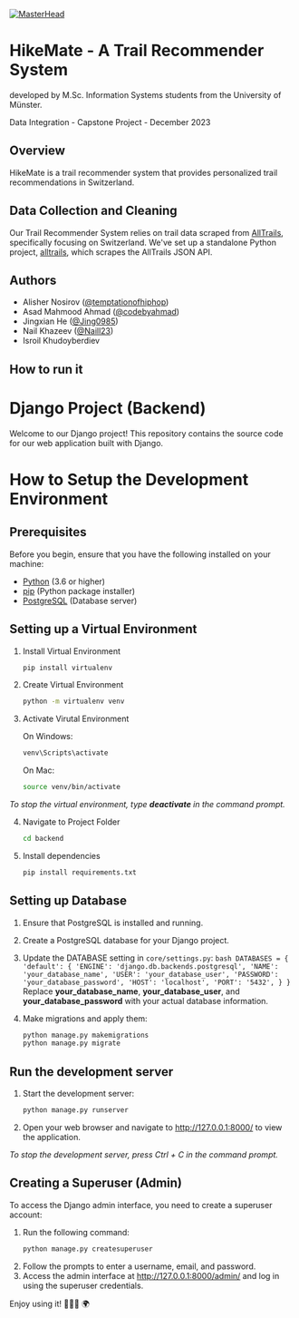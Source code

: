 [![MasterHead](https://i.postimg.cc/85C5Ygt4/Hike-Logo.png)](https://rishavchanda.io)

# HikeMate - A Trail Recommender System

developed by M.Sc. Information Systems students from the University of Münster.

Data Integration - Capstone Project - December 2023

## Overview

HikeMate is a trail recommender system that provides personalized trail recommendations in Switzerland.

## Data Collection and Cleaning

Our Trail Recommender System relies on trail data scraped from [AllTrails](https://www.alltrails.com), specifically focusing on Switzerland. We've set up a standalone Python project, [alltrails](./alltrails/), which scrapes the AllTrails JSON API.

## Authors

- Alisher Nosirov ([@temptationofhiphop](https://github.com/temptationofhiphop))
- Asad Mahmood Ahmad ([@codebyahmad](https://github.com/codebyahmad))
- Jingxian He ([@Jing0985](https://github.com/Jing0985))
- Nail Khazeev ([@Naill23](https://github.com/Naill23))
- Isroil Khudoyberdiev

## How to run it

# Django Project (Backend)

Welcome to our Django project! This repository contains the source code for our web application built with Django.

# How to Setup the Development Environment

## Prerequisites

Before you begin, ensure that you have the following installed on your machine:

- [Python](https://www.python.org/) (3.6 or higher)
- [pip](https://pip.pypa.io/en/stable/) (Python package installer)
- [PostgreSQL](https://www.postgresql.org/) (Database server)

## Setting up a Virtual Environment

1. Install Virtual Environment

   ```bash
   pip install virtualenv
   ```

2. Create Virtual Environment
   ```bash
   python -m virtualenv venv
   ```
3. Activate Virutal Environment

   On Windows:

   ```bash
   venv\Scripts\activate
   ```

   On Mac:

   ```bash
   source venv/bin/activate
   ```

_To stop the virtual environment, type **deactivate** in the command prompt._

4. Navigate to Project Folder

   ```bash
   cd backend
   ```

5. Install dependencies
   ```bash
   pip install requirements.txt
   ```

## Setting up Database

1. Ensure that PostgreSQL is installed and running.
2. Create a PostgreSQL database for your Django project.
3. Update the DATABASE setting in `core/settings.py`:
   `bash
    DATABASES = {
        'default': {
            'ENGINE': 'django.db.backends.postgresql',
            'NAME': 'your_database_name',
            'USER': 'your_database_user',
            'PASSWORD': 'your_database_password',
            'HOST': 'localhost',
            'PORT': '5432',
        }
    }
    `
   Replace **your_database_name**, **your_database_user**, and **your_database_password** with your actual database information.

4. Make migrations and apply them:
   ```bash
   python manage.py makemigrations
   python manage.py migrate
   ```

## Run the development server

1. Start the development server:
   ```bash
   python manage.py runserver
   ```
2. Open your web browser and navigate to http://127.0.0.1:8000/ to view the application.

_To stop the development server, press Ctrl + C in the command prompt._

## Creating a Superuser (Admin)

To access the Django admin interface, you need to create a superuser account:

1. Run the following command:
   ```bash
   python manage.py createsuperuser
   ```
2. Follow the prompts to enter a username, email, and password.
3. Access the admin interface at http://127.0.0.1:8000/admin/ and log in using the superuser credentials.

Enjoy using it! 🚵🏽‍♂️ 🌍
